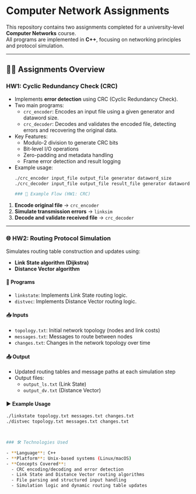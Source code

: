 # Computer Network Assignments

This repository contains two assignments completed for a university-level **Computer Networks** course.  
All programs are implemented in **C++**, focusing on networking principles and protocol simulation.

---

## 🧑‍💻 Assignments Overview

### HW1: Cyclic Redundancy Check (CRC)
- Implements **error detection** using CRC (Cyclic Redundancy Check).
- Two main programs:
  - `crc_encoder`: Encodes an input file using a given generator and dataword size.
  - `crc_decoder`: Decodes and validates the encoded file, detecting errors and recovering the original data.
- Key Features:
  - Modulo-2 division to generate CRC bits
  - Bit-level I/O operations
  - Zero-padding and metadata handling
  - Frame error detection and result logging
- Example usage:
  ```bash
  ./crc_encoder input_file output_file generator dataword_size
  ./crc_decoder input_file output_file result_file generator dataword_size

  ### 🔄 Example Flow (HW1: CRC)

1. **Encode original file** → `crc_encoder`
2. **Simulate transmission errors** → `linksim`
3. **Decode and validate received file** → `crc_decoder`

---

### 🌐 HW2: Routing Protocol Simulation

Simulates routing table construction and updates using:

- **Link State algorithm (Dijkstra)**
- **Distance Vector algorithm**

#### 🔧 Programs
- `linkstate`: Implements Link State routing logic.
- `distvec`: Implements Distance Vector routing logic.

#### 📥 Inputs
- `topology.txt`: Initial network topology (nodes and link costs)
- `messages.txt`: Messages to route between nodes
- `changes.txt`: Changes in the network topology over time

#### 📤 Output
- Updated routing tables and message paths at each simulation step
- Output files:
  - `output_ls.txt` (Link State)
  - `output_dv.txt` (Distance Vector)

#### ▶️ Example Usage
```bash
./linkstate topology.txt messages.txt changes.txt
./distvec topology.txt messages.txt changes.txt



### 🛠 Technologies Used

- **Language**: C++
- **Platform**: Unix-based systems (Linux/macOS)
- **Concepts Covered**:
  - CRC encoding/decoding and error detection
  - Link State and Distance Vector routing algorithms
  - File parsing and structured input handling
  - Simulation logic and dynamic routing table updates